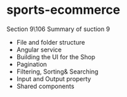# sports-ecommerce

Section 9\106 Summary of suction 9

- File and folder structure
- Angular service
- Building the UI for the Shop
- Pagination
- Filtering, Sorting& Searching
- Input and Output  property
- Shared components







